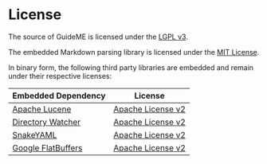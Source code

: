 # License

The source of GuideME is licensed under
the [LGPL v3](https://github.com/AppliedEnergistics/GuideME/blob/main/LICENSE.md).

The embedded Markdown parsing library is licensed under
the [MIT License](https://github.com/AppliedEnergistics/GuideME/blob/main/markdown/LICENSE).

In binary form, the following third party libraries are embedded and remain under their respective licenses:

| Embedded Dependency                                                | License                                                          |
|--------------------------------------------------------------------|------------------------------------------------------------------|
| [Apache Lucene](https://lucene.apache.org/)                        | [Apache License v2](https://www.apache.org/licenses/LICENSE-2.0) |
| [Directory Watcher](https://github.com/gmethvin/directory-watcher) | [Apache License v2](https://www.apache.org/licenses/LICENSE-2.0) |
| [SnakeYAML](https://github.com/snakeyaml/snakeyaml)                | [Apache License v2](https://www.apache.org/licenses/LICENSE-2.0) |
| [Google FlatBuffers](https://github.com/google/flatbuffers)        | [Apache License v2](https://www.apache.org/licenses/LICENSE-2.0) |
